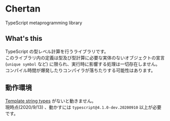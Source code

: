 # Chertan

TypeScript metaprogramming library

## What's this

TypeScript の型レベル計算を行うライブラリです。  
このライブラリ内の定義は型及び型計算に必要な実体のないオブジェクトの宣言　(`unique symbol` など)
に限られ、実行時に影響する処理は一切存在しません。  
コンパイル時間が爆発したりコンパイラが落ちたりする可能性はあります。  

## 動作環境

[Template string types](https://github.com/microsoft/TypeScript/pull/40336) がないと動きません。  
現時点(2020/9/13) 、動かすには `typescript@4.1.0-dev.20200910` 以上が必要です。

